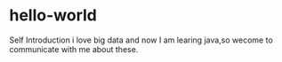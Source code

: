 # hello-world

Self Introduction
i love big data and now I am learing java,so wecome to communicate with me about these.
